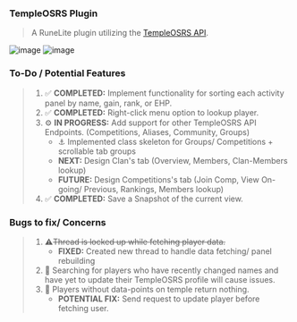 ### TempleOSRS Plugin

> A RuneLite plugin utilizing the [TempleOSRS API](https://templeosrs.com/api_doc.php). <br>

![image](https://user-images.githubusercontent.com/60162255/169199135-328b4fd4-97df-4927-9218-49ea01fe7729.png)
![image](https://user-images.githubusercontent.com/60162255/169199209-d747b75f-173e-4aab-bb7e-9ccc414d3923.png)

### To-Do / Potential Features

> 1. ✅ **COMPLETED:** Implement functionality for sorting each activity panel by name, gain, rank, or EHP.
> 2. ✅ **COMPLETED:** Right-click menu option to lookup player.
> 3. ⚙️ **IN PROGRESS:** Add support for other TempleOSRS API Endpoints. (Competitions, Aliases, Community, Groups)
>     * ⚓ Implemented class skeleton for Groups/ Competitions + scrollable tab groups
>     * **NEXT:** Design Clan's tab (Overview, Members, Clan-Members lookup)
>     * **FUTURE:** Design Competitions's tab (Join Comp, View On-going/ Previous, Rankings, Members lookup)
> 4. ✅ **COMPLETED:** Save a Snapshot of the current view.

### Bugs to fix/ Concerns

> 1. ⚠️~~Thread is locked up while fetching player data.~~
>    * **FIXED:** Created new thread to handle data fetching/ panel rebuilding
> 2. 🐛 Searching for players who have recently changed names and have yet to update their TempleOSRS profile will cause issues.
> 3. 📓 Players without data-points on temple return nothing.
>    * **POTENTIAL FIX:** Send request to update player before fetching user.
